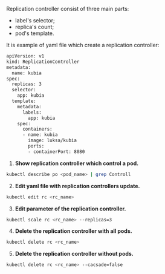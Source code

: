 Replication controller consist of three main parts:  
- label's selector;
- replica's count;
- pod's template.  

It is example of yaml file which create a replication controller:
``` bash
apiVersion: v1
kind: ReplicationController
metadata:
  name: kubia
spec:
  replicas: 3
  selector:
    app: kubia
  template:
    metadata:
      labels:
        app: kubia
    spec:
      containers:
      - name: kubia
        image: luksa/kubia
        ports:
        - containerPort: 8080
```
1. **Show replication controller which control a pod.**
``` bash
kubectl describe po <pod_name> | grep Controll
```
2. **Edit yaml file with replication controllers update.**
``` bash
kubectl edit rc <rc_name>
```
3. **Edit parameter of the replication controller.**
``` bash
kubectl scale rc <rc_name> --replicas=3
```
4. **Delete the replication controller with all pods.**
``` bash
kubectl delete rc <rc_name>
```
5. **Delete the replication controller without pods.**
``` bash
kubectl delete rc <rc_name> --cacsade=false
```
